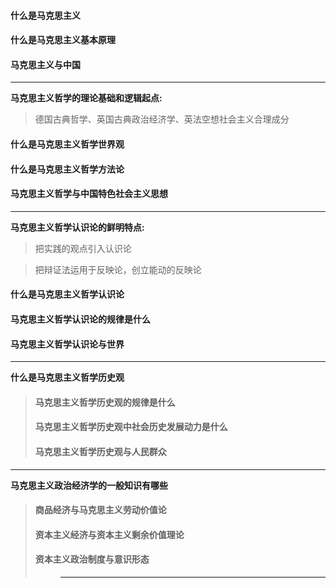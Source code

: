 <h4>什么是马克思主义</h4>

<h4>什么是马克思主义基本原理</h4>

<h4>马克思主义与中国</h4>

---
**马克思主义哲学的理论基础和逻辑起点:**

> 德国古典哲学、英国古典政治经济学、英法空想社会主义合理成分

<h4>什么是马克思主义哲学世界观</h4>

<h4>什么是马克思主义哲学方法论</h4>

<h4>马克思主义哲学与中国特色社会主义思想</h4>

---
**马克思主义哲学认识论的鲜明特点:**

> 把实践的观点引入认识论

> 把辩证法运用于反映论，创立能动的反映论

<h4>什么是马克思主义哲学认识论</h4>

<h4>马克思主义哲学认识论的规律是什么</h4>

<h4>马克思主义哲学认识论与世界</h4>

---
**什么是马克思主义哲学历史观**
<blockquote>
  <p><h4>马克思主义哲学历史观的规律是什么</h4></p>

  <p><h4>马克思主义哲学历史观中社会历史发展动力是什么</h4></p>

  <p><h4>马克思主义哲学历史观与人民群众</h4></p>
</blockquote>

---
**马克思主义政治经济学的一般知识有哪些**
<blockquote>
  <p><h4>商品经济与马克思主义劳动价值论</h4></p>

  <p><h4>资本主义经济与资本主义剩余价值理论</h4></p>

  <p><h4>资本主义政治制度与意识形态</h4></p>
<blockquote>

---
